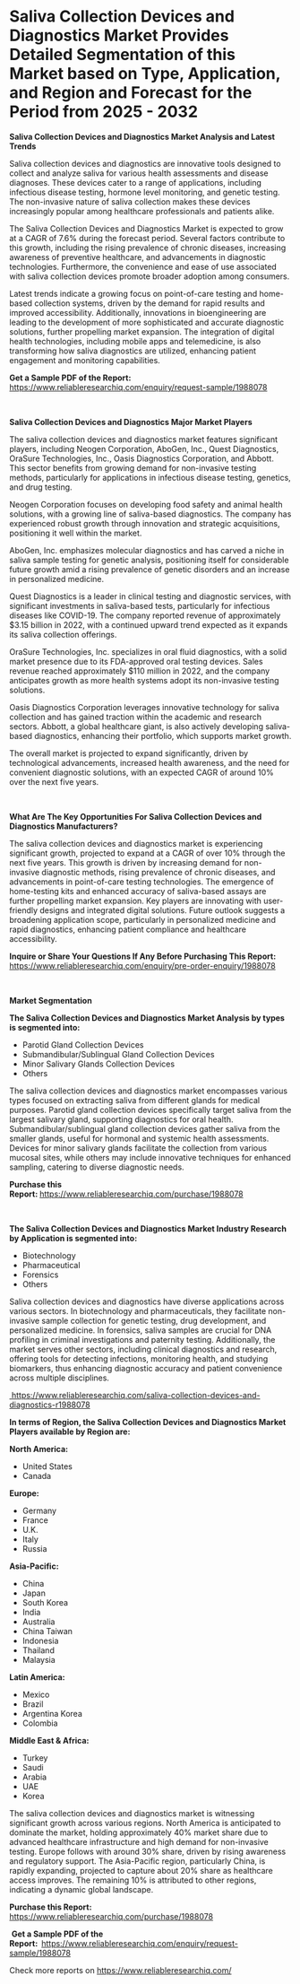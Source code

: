 <p><h1>Saliva Collection Devices and Diagnostics Market Provides Detailed Segmentation of this Market based on Type, Application, and Region and Forecast for the Period from 2025 - 2032</h1></p><p><strong>Saliva Collection Devices and Diagnostics Market Analysis and Latest Trends</strong></p>
<p><p>Saliva collection devices and diagnostics are innovative tools designed to collect and analyze saliva for various health assessments and disease diagnoses. These devices cater to a range of applications, including infectious disease testing, hormone level monitoring, and genetic testing. The non-invasive nature of saliva collection makes these devices increasingly popular among healthcare professionals and patients alike.</p><p>The Saliva Collection Devices and Diagnostics Market is expected to grow at a CAGR of 7.6% during the forecast period. Several factors contribute to this growth, including the rising prevalence of chronic diseases, increasing awareness of preventive healthcare, and advancements in diagnostic technologies. Furthermore, the convenience and ease of use associated with saliva collection devices promote broader adoption among consumers.</p><p>Latest trends indicate a growing focus on point-of-care testing and home-based collection systems, driven by the demand for rapid results and improved accessibility. Additionally, innovations in bioengineering are leading to the development of more sophisticated and accurate diagnostic solutions, further propelling market expansion. The integration of digital health technologies, including mobile apps and telemedicine, is also transforming how saliva diagnostics are utilized, enhancing patient engagement and monitoring capabilities.</p></p>
<p><strong>Get a Sample PDF of the Report:&nbsp;</strong> <a href="https://www.reliableresearchiq.com/enquiry/request-sample/1988078?utm_campaign=3027&utm_medium=2&utm_source=Github&utm_content=ia&utm_term=05032025&utm_id=saliva-collection-devices-and-diagnostics">https://www.reliableresearchiq.com/enquiry/request-sample/1988078</a></p>
<p>&nbsp;</p>
<p><strong>Saliva Collection Devices and Diagnostics Major Market Players</strong></p>
<p><p>The saliva collection devices and diagnostics market features significant players, including Neogen Corporation, AboGen, Inc., Quest Diagnostics, OraSure Technologies, Inc., Oasis Diagnostics Corporation, and Abbott. This sector benefits from growing demand for non-invasive testing methods, particularly for applications in infectious disease testing, genetics, and drug testing.</p><p>Neogen Corporation focuses on developing food safety and animal health solutions, with a growing line of saliva-based diagnostics. The company has experienced robust growth through innovation and strategic acquisitions, positioning it well within the market.</p><p>AboGen, Inc. emphasizes molecular diagnostics and has carved a niche in saliva sample testing for genetic analysis, positioning itself for considerable future growth amid a rising prevalence of genetic disorders and an increase in personalized medicine.</p><p>Quest Diagnostics is a leader in clinical testing and diagnostic services, with significant investments in saliva-based tests, particularly for infectious diseases like COVID-19. The company reported revenue of approximately $3.15 billion in 2022, with a continued upward trend expected as it expands its saliva collection offerings.</p><p>OraSure Technologies, Inc. specializes in oral fluid diagnostics, with a solid market presence due to its FDA-approved oral testing devices. Sales revenue reached approximately $110 million in 2022, and the company anticipates growth as more health systems adopt its non-invasive testing solutions.</p><p>Oasis Diagnostics Corporation leverages innovative technology for saliva collection and has gained traction within the academic and research sectors. Abbott, a global healthcare giant, is also actively developing saliva-based diagnostics, enhancing their portfolio, which supports market growth.</p><p>The overall market is projected to expand significantly, driven by technological advancements, increased health awareness, and the need for convenient diagnostic solutions, with an expected CAGR of around 10% over the next five years.</p></p>
<p>&nbsp;</p>
<p><strong>What Are The Key Opportunities For Saliva Collection Devices and Diagnostics Manufacturers?</strong></p>
<p><p>The saliva collection devices and diagnostics market is experiencing significant growth, projected to expand at a CAGR of over 10% through the next five years. This growth is driven by increasing demand for non-invasive diagnostic methods, rising prevalence of chronic diseases, and advancements in point-of-care testing technologies. The emergence of home-testing kits and enhanced accuracy of saliva-based assays are further propelling market expansion. Key players are innovating with user-friendly designs and integrated digital solutions. Future outlook suggests a broadening application scope, particularly in personalized medicine and rapid diagnostics, enhancing patient compliance and healthcare accessibility.</p></p>
<p><strong>Inquire or Share Your Questions If Any Before Purchasing This Report:</strong> <a href="https://www.reliableresearchiq.com/enquiry/pre-order-enquiry/1988078?utm_campaign=3027&utm_medium=2&utm_source=Github&utm_content=ia&utm_term=05032025&utm_id=saliva-collection-devices-and-diagnostics">https://www.reliableresearchiq.com/enquiry/pre-order-enquiry/1988078</a></p>
<p>&nbsp;</p>
<p><strong>Market Segmentation</strong></p>
<p><strong>The Saliva Collection Devices and Diagnostics Market Analysis by types is segmented into:</strong></p>
<p><ul><li>Parotid Gland Collection Devices</li><li>Submandibular/Sublingual Gland Collection Devices</li><li>Minor Salivary Glands Collection Devices</li><li>Others</li></ul></p>
<p><p>The saliva collection devices and diagnostics market encompasses various types focused on extracting saliva from different glands for medical purposes. Parotid gland collection devices specifically target saliva from the largest salivary gland, supporting diagnostics for oral health. Submandibular/sublingual gland collection devices gather saliva from the smaller glands, useful for hormonal and systemic health assessments. Devices for minor salivary glands facilitate the collection from various mucosal sites, while others may include innovative techniques for enhanced sampling, catering to diverse diagnostic needs.</p></p>
<p><strong>Purchase this Report:&nbsp;</strong><a href="https://www.reliableresearchiq.com/purchase/1988078?utm_campaign=3027&utm_medium=2&utm_source=Github&utm_content=ia&utm_term=05032025&utm_id=saliva-collection-devices-and-diagnostics">https://www.reliableresearchiq.com/purchase/1988078</a></p>
<p>&nbsp;</p>
<p><strong>The Saliva Collection Devices and Diagnostics Market Industry Research by Application is segmented into:</strong></p>
<p><ul><li>Biotechnology</li><li>Pharmaceutical</li><li>Forensics</li><li>Others</li></ul></p>
<p><p>Saliva collection devices and diagnostics have diverse applications across various sectors. In biotechnology and pharmaceuticals, they facilitate non-invasive sample collection for genetic testing, drug development, and personalized medicine. In forensics, saliva samples are crucial for DNA profiling in criminal investigations and paternity testing. Additionally, the market serves other sectors, including clinical diagnostics and research, offering tools for detecting infections, monitoring health, and studying biomarkers, thus enhancing diagnostic accuracy and patient convenience across multiple disciplines.</p></p>
<p><a href="https://www.reliableresearchiq.com/saliva-collection-devices-and-diagnostics-r1988078?utm_campaign=3027&utm_medium=2&utm_source=Github&utm_content=ia&utm_term=05032025&utm_id=saliva-collection-devices-and-diagnostics">&nbsp;https://www.reliableresearchiq.com/saliva-collection-devices-and-diagnostics-r1988078</a></p>
<p><strong>In terms of Region, the Saliva Collection Devices and Diagnostics Market Players available by Region are:</strong></p>
<p>
    <p> <strong> North America: </strong>
        <ul>
            <li>United States</li>
            <li>Canada</li>
        </ul>
        </p> 
    <p> <strong> Europe: </strong>
        <ul>
            <li>Germany</li>
            <li>France</li>
            <li>U.K.</li>
            <li>Italy</li>
            <li>Russia</li>
        </ul>
        </p> 
    <p> <strong> Asia-Pacific: </strong>
        <ul>
            <li>China</li>
            <li>Japan</li>
            <li>South Korea</li>
            <li>India</li>
            <li>Australia</li>
            <li>China Taiwan</li>
            <li>Indonesia</li>
            <li>Thailand</li>
            <li>Malaysia</li>
        </ul>
        </p> 
    <p> <strong> Latin America: </strong>
        <ul>
            <li>Mexico</li>
            <li>Brazil</li>
            <li>Argentina Korea</li>
            <li>Colombia</li>
        </ul>
        </p> 
    <p> <strong> Middle East & Africa: </strong>
        <ul>
            <li>Turkey</li>
            <li>Saudi</li>
            <li>Arabia</li>
            <li>UAE</li>
            <li>Korea</li>
        </ul>
    </p>
    </p>
<p><p>The saliva collection devices and diagnostics market is witnessing significant growth across various regions. North America is anticipated to dominate the market, holding approximately 40% market share due to advanced healthcare infrastructure and high demand for non-invasive testing. Europe follows with around 30% share, driven by rising awareness and regulatory support. The Asia-Pacific region, particularly China, is rapidly expanding, projected to capture about 20% share as healthcare access improves. The remaining 10% is attributed to other regions, indicating a dynamic global landscape.</p></p>
<p><strong>Purchase this Report: </strong><a href="https://www.reliableresearchiq.com/purchase/1988078?utm_campaign=3027&utm_medium=2&utm_source=Github&utm_content=ia&utm_term=05032025&utm_id=saliva-collection-devices-and-diagnostics">https://www.reliableresearchiq.com/purchase/1988078</a></p>
<p>&nbsp;<strong>Get a Sample PDF of the Report:&nbsp;&nbsp;</strong><a href="https://www.reliableresearchiq.com/enquiry/request-sample/1988078?utm_campaign=3027&utm_medium=2&utm_source=Github&utm_content=ia&utm_term=05032025&utm_id=saliva-collection-devices-and-diagnostics">https://www.reliableresearchiq.com/enquiry/request-sample/1988078</a></p>
<p><strong></strong></p>
<p>Check more reports on <a href="https://www.reliableresearchiq.com/?utm_campaign=3027&utm_medium=2&utm_source=Github&utm_content=ia&utm_term=05032025&utm_id=saliva-collection-devices-and-diagnostics">https://www.reliableresearchiq.com/</a></p>